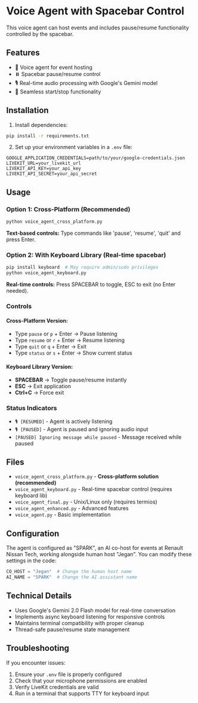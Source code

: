 # Voice Agent with Spacebar Control

This voice agent can host events and includes pause/resume functionality controlled by the spacebar.

## Features

- 🎤 Voice agent for event hosting
- ⏸️ Spacebar pause/resume control
- 🎙️ Real-time audio processing with Google's Gemini model
- 🔄 Seamless start/stop functionality

## Installation

1. Install dependencies:
```bash
pip install -r requirements.txt
```

2. Set up your environment variables in a `.env` file:
```env
GOOGLE_APPLICATION_CREDENTIALS=path/to/your/google-credentials.json
LIVEKIT_URL=your_livekit_url
LIVEKIT_API_KEY=your_api_key
LIVEKIT_API_SECRET=your_api_secret
```

## Usage

### Option 1: Cross-Platform (Recommended)
```bash
python voice_agent_cross_platform.py
```
**Text-based controls:** Type commands like 'pause', 'resume', 'quit' and press Enter.

### Option 2: With Keyboard Library (Real-time spacebar)
```bash
pip install keyboard  # May require admin/sudo privileges
python voice_agent_keyboard.py
```
**Real-time controls:** Press SPACEBAR to toggle, ESC to exit (no Enter needed).

### Controls

#### Cross-Platform Version:
- Type `pause` or `p` + Enter → Pause listening
- Type `resume` or `r` + Enter → Resume listening  
- Type `quit` or `q` + Enter → Exit
- Type `status` or `s` + Enter → Show current status

#### Keyboard Library Version:
- **SPACEBAR** → Toggle pause/resume instantly
- **ESC** → Exit application
- **Ctrl+C** → Force exit

### Status Indicators

- `🎙️ [RESUMED]` - Agent is actively listening
- `🎙️ [PAUSED]` - Agent is paused and ignoring audio input
- `[PAUSED] Ignoring message while paused` - Message received while paused

## Files

- `voice_agent_cross_platform.py` - **Cross-platform solution (recommended)**
- `voice_agent_keyboard.py` - Real-time spacebar control (requires keyboard lib)
- `voice_agent_final.py` - Unix/Linux only (requires termios)
- `voice_agent_enhanced.py` - Advanced features
- `voice_agent.py` - Basic implementation

## Configuration

The agent is configured as "SPARK", an AI co-host for events at Renault Nissan Tech, working alongside human host "Jegan". You can modify these settings in the code:

```python
CO_HOST = "Jegan"  # Change the human host name
AI_NAME = "SPARK"  # Change the AI assistant name
```

## Technical Details

- Uses Google's Gemini 2.0 Flash model for real-time conversation
- Implements async keyboard listening for responsive controls
- Maintains terminal compatibility with proper cleanup
- Thread-safe pause/resume state management

## Troubleshooting

If you encounter issues:

1. Ensure your `.env` file is properly configured
2. Check that your microphone permissions are enabled
3. Verify LiveKit credentials are valid
4. Run in a terminal that supports TTY for keyboard input